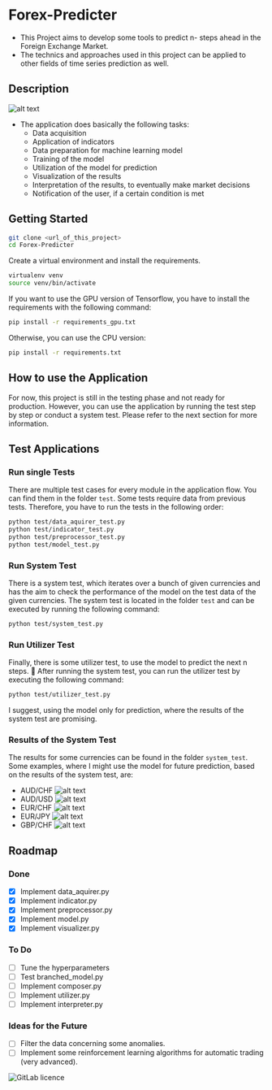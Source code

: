 # Forex-Predicter

- This Project aims to develop some tools to predict n- steps ahead in the Foreign Exchange Market.
- The technics and approaches used in this project can be applied to other fields of time series prediction as well.

## Description

![alt text](doc/model_overview.png)

- The application does basically the following tasks:
  - Data acquisition
  - Application of indicators
  - Data preparation for machine learning model
  - Training of the model
  - Utilization of the model for prediction
  - Visualization of the results
  - Interpretation of the results, to eventually make market decisions
  - Notification of the user, if a certain condition is met

## Getting Started

```bash
git clone <url_of_this_project>
cd Forex-Predicter
```

Create a virtual environment and install the requirements.

````bash
virtualenv venv
source venv/bin/activate
````

If you want to use the GPU version of Tensorflow, you have to install the requirements with the following command:

```bash
pip install -r requirements_gpu.txt
```

Otherwise, you can use the CPU version:

```bash
pip install -r requirements.txt
```

## How to use the Application

For now, this project is still in the testing phase and not ready for production. However, you can use the application by running the test step by step or conduct a system test. Please refer to the next section for more information.

## Test Applications

### Run single Tests

There are multiple test cases for every module in the application flow.
You can find them in the folder `test`. Some tests require data from previous tests. Therefore, you have to run the tests in the following order:

```bash
python test/data_aquirer_test.py
python test/indicator_test.py
python test/preprocessor_test.py
python test/model_test.py
```

### Run System Test

There is a system test, which iterates over a bunch of given currencies and
has the aim to check the performance of the model on the test data of
the given currencies. The system test is located in the folder `test` and
can be executed by running the following command:

```bash
python test/system_test.py
```

### Run Utilizer Test

Finally, there is some utilizer test, to use the model to predict the next n steps. 🥳
After running the system test, you can run the utilizer test by executing the following command:

```bash
python test/utilizer_test.py
```

I suggest, using the model only for prediction, where the results of the system test are promising.

### Results of the System Test

The results for some currencies can be found in the folder `system_test`. Some examples, where I might
use the model for future prediction, based on the results of the system test, are:

- AUD/CHF
  ![alt text](test/system_test/AUDCHF_test_plot.png)
- AUD/USD
  ![alt text](test/system_test/AUDUSD_test_plot.png)
- EUR/CHF
  ![alt text](test/system_test/EURCHF_test_plot.png)
- EUR/JPY
  ![alt text](test/system_test/EURJPY_test_plot.png)
- GBP/CHF
  ![alt text](test/system_test/GBPCHF_test_plot.png)

## Roadmap

### Done

- [x] Implement data_aquirer.py
- [x] Implement indicator.py
- [x] Implement preprocessor.py
- [x] Implement model.py  
- [x] Implement visualizer.py

### To Do

- [ ] Tune the hyperparameters
- [ ] Test branched_model.py
- [ ] Implement composer.py
- [ ] Implement utilizer.py
- [ ] Implement interpreter.py

### Ideas for the Future

- [ ] Filter the data concerning some anomalies.
- [ ] Implement some reinforcement learning algorithms for automatic trading (very advanced).

![GitLab licence](https://img.shields.io/badge/license-GPLv3-blue.svg)
